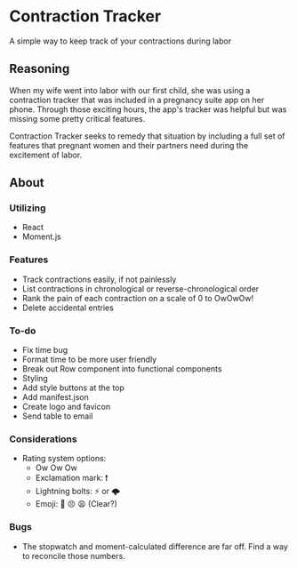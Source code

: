 # Contraction Tracker

A simple way to keep track of your contractions during labor

## Reasoning

When my wife went into labor with our first child, she was using a contraction tracker that was included in a pregnancy suite app on her phone. Through those exciting hours, the app's tracker was helpful but was missing some pretty critical features.

Contraction Tracker seeks to remedy that situation by including a full set of features that pregnant women and their partners need during the excitement of labor.

## About

### Utilizing
- React
- Moment.js

### Features
- Track contractions easily, if not painlessly
- List contractions in chronological or reverse-chronological order
- Rank the pain of each contraction on a scale of 0 to OwOwOw!
- Delete accidental entries

### To-do
- Fix time bug
- Format time to be more user friendly
- Break out Row component into functional components
- Styling
- Add style buttons at the top
- Add manifest.json
- Create logo and favicon
- Send table to email

### Considerations
- Rating system options:
  - Ow Ow Ow
  - Exclamation mark: ❗
  - Lightning bolts: ⚡ or 🌩
  - Emoji: 🙁 😣 😩 (Clear?)

### Bugs
- The stopwatch and moment-calculated difference are far off. Find a way to reconcile those numbers.
